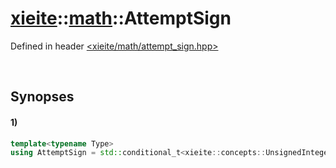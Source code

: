 # [xieite](../../xieite.md)\:\:[math](../../math.md)\:\:AttemptSign
Defined in header [<xieite/math/attempt_sign.hpp>](../../../include/xieite/math/attempt_sign.hpp)

&nbsp;

## Synopses
#### 1)
```cpp
template<typename Type>
using AttemptSign = std::conditional_t<xieite::concepts::UnsignedInteger<Type>, std::make_signed<Type>, std::type_identity<Type>>::type;
```
